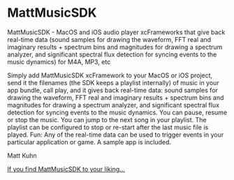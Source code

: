 # MattMusicSDK
MattMusicSDK - MacOS and iOS audio player xcFrameworks that give back real-time data (sound samples for drawing the waveform, FFT real and imaginary results + spectrum bins and magnitudes for drawing a spectrum analyzer, and significant spectral flux detection for syncing events to the music dynamics) for M4A, MP3, etc

Simply add MattMusicSDK xcFramework to your MacOS or iOS project, send it the filenames (the SDK keeps a playlist internally) of music in your app bundle, call play, and it gives back real-time data: sound samples for drawing the waveform, FFT real and imaginary results + spectrum bins and magnitudes for drawing a spectrum analyzer, and significant spectral flux detection for syncing events to the music dynamics. You can pause, resume or stop the music. You can jump to the next song in your playlist. The playlist can be configured to stop or re-start after the last music file is played. Fun: Any of the real-time data can be used to trigger events in your particular application or game. A sample app is included.

Matt Kuhn

[If you find MattMusicSDK to your liking...](https://www.paypal.com/donate/?hosted_button_id=H3B7779F7KQMW)



